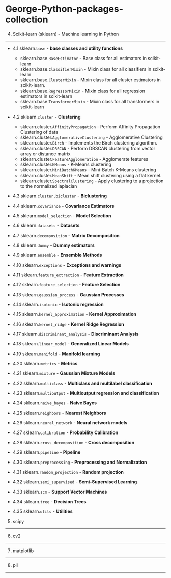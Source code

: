 # George-Python-packages-collection



4. Scikit-learn (sklearn) - Machine learning in Python
--------------------------------
- 4.1 sklearn.`base`  - **base classes and utility functions**
  - sklearn.base.`BaseEstimator` - Base class for all estimators in scikit-learn
  - sklearn.base.`ClassifierMixin` - Mixin class for all classifiers in scikit-learn
  - sklearn.base.`ClusterMixin` - Mixin class for all cluster estimators in scikit-learn.
  - sklearn.base.`RegressorMixin` - 	Mixin class for all regression estimators in scikit-learn
  - sklearn.base.`TransformerMixin` - Mixin class for all transformers in scikit-learn
  
- 4.2 sklearn.`cluster` - **Clustering**
  - sklearn.cluster.`AffinityPropagation` - Perform Affinity Propagation Clustering of data
  - sklearn.cluster.`AgglomerativeClustering` - Agglomerative Clustering
  - sklearn.cluster.`Birch` - Implements the Birch clustering algorithm.
  - sklearn.cluster.`DBSCAN` - Perform DBSCAN clustering from vector array or distance matrix
  - sklearn.cluster.`FeatureAgglomeration` - Agglomerate features
  - sklearn.cluster.`KMeans` - K-Means clustering
  - sklearn.cluster.`MiniBatchKMeans` - Mini-Batch K-Means clustering
  - sklearn.cluster.`MeanShift` - Mean shift clustering using a flat kernel.
  - sklearn.cluster.`SpectralClustering` - 	Apply clustering to a projection to the normalized laplacian
  
- 4.3 sklearn.`cluster.bicluster` - **Biclustering**
- 4.4 sklearn.`covariance` - **Covariance Estimators** 
- 4.5 sklearn.`model_selection` - **Model Selection**  
- 4.6 sklearn.`datasets` - **Datasets**  
- 4.7 sklearn.`decomposition` - **Matrix Decomposition**  
- 4.8 sklearn.`dummy` - **Dummy estimators**
- 4.9 sklearn.`ensemble` - **Ensemble Methods**  
- 4.10 sklearn.`exceptions` - **Exceptions and warnings**  
- 4.11 sklearn.`feature_extraction` - **Feature Extraction**  
- 4.12 sklearn.`feature_selection` - **Feature Selection**  
- 4.13 sklearn.`gaussian_process` - **Gaussian Processes**  
- 4.14 sklearn.`isotonic` - **Isotonic regression**  
- 4.15 sklearn.`kernel_approximation` - **Kernel Approximation**  
- 4.16 sklearn.`kernel_ridge` - **Kernel Ridge Regression**  
- 4.17 sklearn.`discriminant_analysis` - **Discriminant Analysis**  
- 4.18 sklearn.`linear_model` - **Generalized Linear Models**  
- 4.19 sklearn.`manifold` - **Manifold learning**  
- 4.20 sklearn.`metrics` - **Metrics**  
- 4.21 sklearn.`mixture` - **Gaussian Mixture Models**  
- 4.22 sklearn.`multiclass` - **Multiclass and multilabel classification**  
- 4.23 sklearn.`multioutput` - **Multioutput regression and classification**  
- 4.24 sklearn.`naive_bayes` - **Naive Bayes**  
- 4.25 sklearn.`neighbors` - **Nearest Neighbors**  
- 4.26 sklearn.`neural_network` - **Neural network models**  
- 4.27 sklearn.`calibration` - **Probability Calibration**  
- 4.28 sklearn.`cross_decomposition` - **Cross decomposition**  
- 4.29 sklearn.`pipeline` - **Pipeline**  
- 4.30 sklearn.`preprocessing` - **Preprocessing and Normalization**  
- 4.31 sklearn.`random_projection` - **Random projection**  
- 4.32 sklearn.`semi_supervised` - **Semi-Supervised Learning**  
- 4.33 sklearn.`scm` - **Support Vector Machines**  
- 4.34 sklearn.`tree` - **Decision Trees**  
- 4.35 sklearn.`utils` - **Utilities**  




5. scipy
--------------------------------


6. cv2
--------------------------------



7. matplotlib
--------------------------------


8. pil 
--------------------------------
